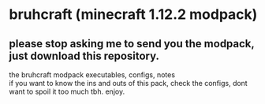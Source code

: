 # bruhcraft (minecraft 1.12.2 modpack)
## please stop asking me to send you the modpack, just download this repository.
 the bruhcraft modpack executables, configs, notes</br>
 if you want to know the ins and outs of this pack, check the configs, dont want to spoil it too much tbh. enjoy.
 
